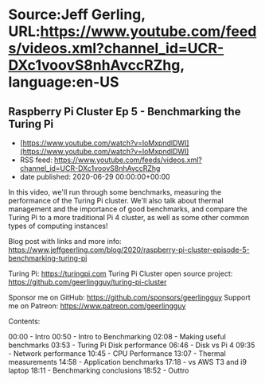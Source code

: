 # Source:Jeff Gerling, URL:https://www.youtube.com/feeds/videos.xml?channel_id=UCR-DXc1voovS8nhAvccRZhg, language:en-US

## Raspberry Pi Cluster Ep 5 - Benchmarking the Turing Pi
 - [https://www.youtube.com/watch?v=IoMxpndlDWI](https://www.youtube.com/watch?v=IoMxpndlDWI)
 - RSS feed: https://www.youtube.com/feeds/videos.xml?channel_id=UCR-DXc1voovS8nhAvccRZhg
 - date published: 2020-06-29 00:00:00+00:00

In this video, we'll run through some benchmarks, measuring the performance of the Turing Pi cluster. We'll also talk about thermal management and the importance of good benchmarks, and compare the Turing Pi to a more traditional Pi 4 cluster, as well as some other common types of computing instances!

Blog post with links and more info: https://www.jeffgeerling.com/blog/2020/raspberry-pi-cluster-episode-5-benchmarking-turing-pi

Turing Pi: https://turingpi.com
Turing Pi Cluster open source project: https://github.com/geerlingguy/turing-pi-cluster

Sponsor me on GitHub: https://github.com/sponsors/geerlingguy
Support me on Patreon: https://www.patreon.com/geerlingguy

Contents:

00:00 - Intro
00:50 - Intro to Benchmarking
02:08 - Making useful benchmarks
03:53 - Turing Pi Disk performance
06:46 - Disk vs Pi 4
09:35 - Network performance
10:45 - CPU Performance
13:07 - Thermal measurements
14:58 - Application benchmarks
17:18 - vs AWS T3 and i9 laptop
18:11 - Benchmarking conclusions
18:52 - Outtro

